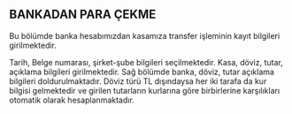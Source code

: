 ## BANKADAN PARA ÇEKME
Bu bölümde banka hesabımızdan kasamıza transfer işleminin kayıt bilgileri girilmektedir.

Tarih, Belge numarası, şirket-şube bilgileri seçilmektedir. Kasa, döviz, tutar, açıklama bilgileri girilmektedir. Sağ bölümde banka, döviz, tutar açıklama bilgileri doldurulmaktadır. Döviz türü TL dışındaysa her iki tarafa da kur bilgisi gelmektedir ve girilen tutarların kurlarına göre birbirlerine karşılıkları otomatik olarak hesaplanmaktadır. 
